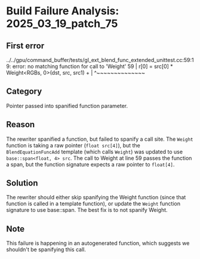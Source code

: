 # Build Failure Analysis: 2025_03_19_patch_75

## First error

../../gpu/command_buffer/tests/gl_ext_blend_func_extended_unittest.cc:59:19: error: no matching function for call to 'Weight'
   59 |   r[0] = src[0] * Weight<RGBs, 0>(dst, src, src1) +
      |                   ^~~~~~~~~~~~~~~

## Category
Pointer passed into spanified function parameter.

## Reason
The rewriter spanified a function, but failed to spanify a call site. The `Weight` function is taking a raw pointer (`float src[4]`), but the `BlendEquationFuncAdd` template (which calls `Weight`) was updated to use `base::span<float, 4> src`. The call to Weight at line 59 passes the function a span, but the function signature expects a raw pointer to `float[4]`.

## Solution
The rewriter should either skip spanifying the Weight function (since that function is called in a template function), or update the `Weight` function signature to use base::span. The best fix is to not spanify Weight.

## Note
This failure is happening in an autogenerated function, which suggests we shouldn't be spanifying this call.
